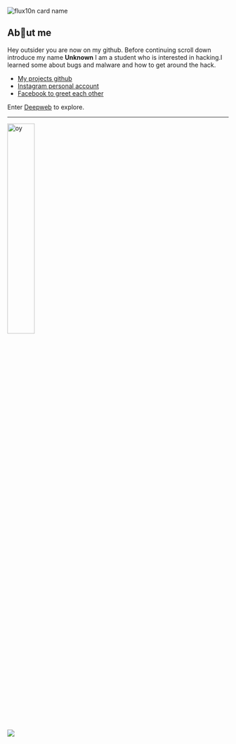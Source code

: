 ![flux10n card name](https://cardivo.vercel.app/api?name=𝙵𝙻𝚄𝚇10𝙽&description=Hanyalah%20manusia%20biasa%20yang%20tertarik%20akan%20dunia%20cyber.&image=https://telegra.ph/file/236aa67218d6820f18d68.png&backgroundColor=%23ecf0f1&twitter=zuck&instagram=zuck&github=flux10n&pattern=leaf&colorPattern=%23eaeaea)

## Ab:octopus:ut me

Hey outsider you are now on my github. Before continuing scroll down introduce my name **Unknown** I am a student who is interested in hacking.I learned some about bugs and malware and how to get around the hack.

* [My projects github](?)
* [Instagram personal account](?)
* [Facebook to greet each other](?)

Enter [Deepweb](https://github.com/login) to explore.

----

<img src="https://telegra.ph/file/adc3ce677a2ee93fe7ab5.gif" width="35%" alt="oy">
<br>

![](https://komarev.com/ghpvc/?username=flux10n)
